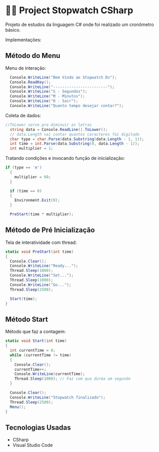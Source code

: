 # 🐱‍💻 Project Stopwatch CSharp

Projeto de estudos da linguagem C# onde foi realizado um cronômetro básico.

Implementações:

## Método do Menu

Menu de interação:

```c#
  Console.WriteLine("Bem Vindo ao Stopwatch Dv");
  Console.ReadKey();
  Console.WriteLine("------------------------");
  Console.WriteLine("S - Segundos");
  Console.WriteLine("M - Minutos");
  Console.WriteLine("0 - Sair");
  Console.WriteLine("Quanto tempo desejar contar?");

```

Coleta de dados:

```c#
//ToLower serve pra diminuir as letras
  string data = Console.ReadLine().ToLower();
  // data.Length vai contar quantos caracteres foi digitado
  char type = char.Parse(data.Substring(data.Length - 1, 1));
  int time = int.Parse(data.Substring(0, data.Length - 1));
  int multiplier = 1;
  ```

Tratando condições e invocando função de inicialização:

```c#
if (type == 'm')
  {
    multiplier = 60;
  }

  if (time == 0)
  {
    Environment.Exit(0);
  }

  PreStart(time * multiplier);
```

## Método de Pré Inicialização

Tela de interatividade com thread:

```c#
static void PreStart(int time)
{
  Console.Clear();
  Console.WriteLine("Ready...");
  Thread.Sleep(1000);
  Console.WriteLine("Set...");
  Thread.Sleep(1000);
  Console.WriteLine("Go...");
  Thread.Sleep(2500);

  Start(time);
}
```

## Método Start

Método que faz a contagem:

```c#
static void Start(int time)
{
  int currentTime = 0;
  while (currentTime != time)
  {
    Console.Clear();
    currentTime++;
    Console.WriteLine(currentTime);
    Thread.Sleep(1000); // Faz com que durma um segundo
  }

  Console.Clear();
  Console.WriteLine("Stopwatch finalizado");
  Thread.Sleep(2500);
  Menu();
}
```

## Tecnologias Usadas 
- CSharp 
- Visual Studio Code
